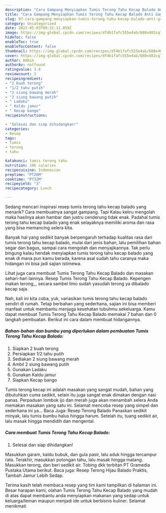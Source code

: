 ```yaml
---
description: "Cara Gampang Menyiapkan Tumis Terong Tahu Kecap Balado Anti Gagal"
title: "Cara Gampang Menyiapkan Tumis Terong Tahu Kecap Balado Anti Gagal"
slug: 97-cara-gampang-menyiapkan-tumis-terong-tahu-kecap-balado-anti-gagal
category: Uncategorized
date: 2022-05-03T09:31:11.859Z
image: https://img-global.cpcdn.com/recipes/df4b1fafc555e4ab/680x482cq70/tumis-terong-tahu-kecap-balado-foto-resep-utama.jpg
hideToc: false
enableToc: true
enableTocContent: false
thumbnail: https://img-global.cpcdn.com/recipes/df4b1fafc555e4ab/680x482cq70/tumis-terong-tahu-kecap-balado-foto-resep-utama.jpg
cover: https://img-global.cpcdn.com/recipes/df4b1fafc555e4ab/680x482cq70/tumis-terong-tahu-kecap-balado-foto-resep-utama.jpg
author: Admin
authorAv: notfound
ratingvalue: 3.4
reviewcount: 3
recipeingredient:
- "2 buah terong"
- "1/2 tahu putih"
- "2 siung bawang merah"
- "2 siung bawang putih"
- " Ladaku"
- " Kaldu jamur"
- " Kecap bango"
recipeinstructions:

- "Selesai dan siap dihidangkan!"
categories:
- Resep
tags:
- tumis
- terong
- tahu

katakunci: tumis terong tahu 
nutrition: 106 calories
recipecuisine: Indonesian
preptime: "PT26M"
cooktime: "PT32M"
recipeyield: "3"
recipecategory: Lunch

---
```



Sedang mencari inspirasi resep tumis terong tahu kecap balado yang menarik? Cara membuatnya sangat gampang. Tapi Kalau keliru mengolah maka hasilnya akan hambar dan justru cenderung tidak enak. Padahal tumis terong tahu kecap balado yang enak selayaknya memiliki aroma dan rasa yang bisa memancing selera kita.


Banyak hal yang sedikit banyak berpengaruh terhadap kualitas rasa dari tumis terong tahu kecap balado, mulai dari jenis bahan, lalu pemilihan bahan segar dan bagus, sampai cara mengolah dan menyajikannya. Tak perlu bingung kalau hendak menyiapkan tumis terong tahu kecap balado yang enak di mana pun kamu berada, karena asal sudah tahu caranya maka hidangan ini bisa jadi sajian istimewa.

Lihat juga cara membuat Tumis Terong Tahu Kecap Balado dan masakan sehari-hari lainnya. Resep Tumis Terong Tahu Kecap Balado. Kepengen makan terong,,, secara sambel limo sudah yasudah terong ya dibalado kecap saja.


Nah, kali ini kita coba, yuk, variasikan tumis terong tahu kecap balado sendiri di rumah. Tetap berbahan yang sederhana, sajian ini bisa memberi manfaat untuk membantu menjaga kesehatan tubuhmu sekeluarga. Kamu dapat membuat Tumis Terong Tahu Kecap Balado memakai 7 bahan dan 0 langkah pembuatan. Berikut ini cara dalam membuat hidangannya.

<!--inarticleads1-->

##### Bahan-bahan dan bumbu yang diperlukan dalam pembuatan Tumis Terong Tahu Kecap Balado:

1. Siapkan 2 buah terong
1. Persiapkan 1/2 tahu putih
1. Sediakan 2 siung bawang merah
1. Ambil 2 siung bawang putih
1. Gunakan  Ladaku
1. Gunakan  Kaldu jamur
1. Siapkan  Kecap bango


Tumis terong kecap ini adalah masakan yang sangat mudah, bahan yang dibutuhkan cuma sedikit, selain itu juga sangat enak dimakan dengan nasi panas. Perpaduan lombok ijo dan merah juga akan menambah selera Anda memakan masakan yang satu ini. Selamat mencoba resep yang simpel dan sederhana ini ya… Baca Juga: Resep Terong Balado Panaskan sedikit minyak, lalu tumis bumbu halus hingga harum. Setelah itu, tuang sedikit air, lalu masak hingga mendidih dan mengental. 

<!--inarticleads2-->

##### Cara membuat Tumis Terong Tahu Kecap Balado:


1. Selesai dan siap dihidangkan!

Masukkan garam, kaldu bubuk, dan gula pasir, lalu aduk hingga tercampur rata. Terakhir, masukkan potongan tahu, lalu masak hingga matang. Masukkan terong, dan beri sedikit air. Tobing dkk terbitan PT Gramedia Pustaka Utama berikut. Baca juga: Resep Terong Hijau Balado Praktis, Tambah Jamur Lebih Sedap. 

Terima kasih telah membaca resep yang tim kami tampilkan di halaman ini. Besar harapan kami, olahan Tumis Terong Tahu Kecap Balado yang mudah di atas dapat membantu anda menyiapkan makanan yang sedap untuk keluarga/teman maupun menjadi ide untuk berbisnis kuliner. Selamat menikmati
